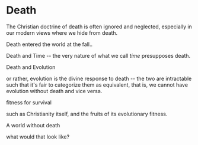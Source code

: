 # Death

The Christian doctrine of death is often ignored and neglected, especially in our modern views where we hide from death.

Death entered the world at the fall..

Death and Time -- the very nature of what we call *time* presupposes death.

Death and Evolution

or rather, evolution is the divine response to death -- the two are intractable such that it's fair to categorize them as equivalent, that is, we cannot have evolution without death and vice versa.

fitness for survival

such as Christianity itself, and the fruits of its evolutionary fitness.



A world without death

what would that look like?







































